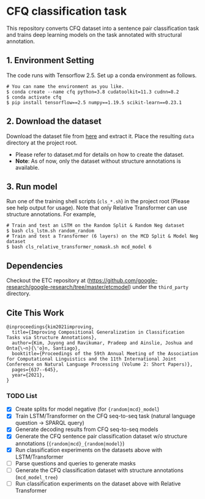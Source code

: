 # CFQ classification task

This repository converts CFQ dataset into a sentence pair classification task and trains deep learning models on the task annotated with structural annotation.

## 1. Environment Setting
The code runs with Tensorflow 2.5. Set up a conda environment as follows.
```shell
# You can name the environment as you like.
$ conda create --name cfq python=3.8 cudatoolkit=11.3 cudnn=8.2
$ conda activate cfq
$ pip install tensorflow==2.5 numpy==1.19.5 scikit-learn==0.23.1
```

## 2. Download the dataset
Download the dataset file from [here](https://drive.google.com/file/d/1dcZW7Z66GwtH3wBRehRBvIxWZmWmVpwx/view?usp=drive_link) and extract it. Place the resulting `data` directory at the project root.
- Please refer to dataset.md for details on how to create the dataset.
- **Note**: As of now, only the dataset without structure annotations is available.

<!---
**Note**: Currently, dataset with structure annotation (or when `output_tree` is `true`) can be generated when `xlink_mapping.pkl` is placed under the dataset output dir (This file can be generated using a jupyter notebook `colab/cfq_xlink_mutual_information.ipynb` and the dataset of the same config but without structure annotation).
-->

## 3. Run model
Run one of the training shell scripts (`cls_*.sh`) in the project root (Please see help output for usage). Note that only Relative Transformer can use structure annotations. For example,
```shell
# Train and test an LSTM on the Random Split & Random Neg dataset
$ bash cls_lstm.sh random_random
# Train and test a Transformer (6 layers) on the MCD Split & Model Neg dataset
$ bash cls_relative_transformer_nomask.sh mcd_model 6
```

## Dependencies
Checkout the ETC repository at (https://github.com/google-research/google-research/tree/master/etcmodel) under the `third_party` directory.

## Cite This Work
```
@inproceedings{kim2021improving,
  title={Improving Compositional Generalization in Classification Tasks via Structure Annotations},
  author={Kim, Juyong and Ravikumar, Pradeep and Ainslie, Joshua and Onta{\~n}{\'o}n, Santiago},
  booktitle={Proceedings of the 59th Annual Meeting of the Association for Computational Linguistics and the 11th International Joint Conference on Natural Language Processing (Volume 2: Short Papers)},
  pages={637--645},
  year={2021},
}
```

### TODO List
- [x]  Create splits for model negative (for `{random|mcd}_model`)
- [x]  Train LSTM/Transformer on the CFQ seq-to-seq task (natural language question -> SPARQL query)
- [x]  Generate decoding results from CFQ seq-to-seq models
- [x]  Generate the CFQ sentence pair classification dataset w/o structure annotations (`{random|mcd}_{random|model}`)
- [x]  Run classification experiments on the datasets above with LSTM/Transformer
- [ ]  Parse questions and queries to generate masks
- [ ]  Generate the CFQ classification dataset with structure annotations (`mcd_model_tree`)
- [ ]  Run classification experiments on the dataset above with Relative Transformer

